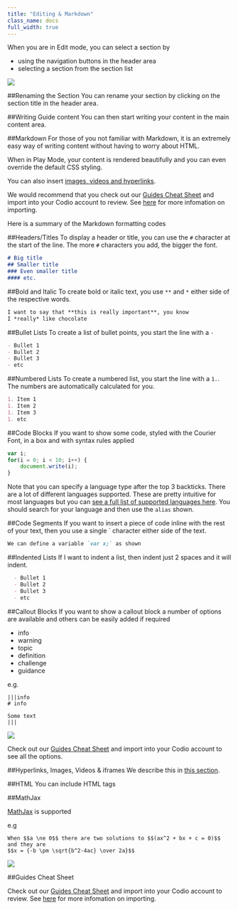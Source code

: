 ```yaml
---
title: "Editing & Markdown"
class_name: docs
full_width: true
---
```


When you are in Edit mode, you can select a section by

- using the navigation buttons in the header area
- selecting a section from the section list

![](/img/docs/guides/editnav.png)

##Renaming the Section
You can rename your section by clicking on the section title in the header area.

##Writing Guide content
You can then start writing your content in the main content area.

##Markdown
For those of you not familiar with Markdown, it is an extremely easy way of writing content without having to worry about HTML.

When in Play Mode, your content is rendered beautifully and you can even override the default CSS styling.

You can also insert [images, videos and hyperlinks](/docs/ide/tools/guides/imvid).


We would recommend that you check out our [Guides Cheat Sheet](https://bitbucket.org/codiocontent/guides-cheat-sheet) and import into your Codio account to review. See [here](/docs/dashboard/projects/creating/) for more infomation on importing.

Here is a summary of the Markdown formatting codes

##Headers/Titles
To display a header or title, you can use the `#` character at the start of the line. The more `#` characters you add, the bigger the font.

```markdown
# Big title
## Smaller title
### Even smaller title
#### etc.
```

##Bold and Italic
To create bold or italic text, you use `**` and `*` either side of the respective words.

```markdown
I want to say that **this is really important**, you know
I *really* like chocolate
```

##Bullet Lists
To create a list of bullet points, you start the line with a `-`

```markdown
- Bullet 1
- Bullet 2
- Bullet 3
- etc
```

##Numbered Lists
To create a numbered list, you start the line with a `1.`. The numbers are automatically calculated for you.

```markdown
1. Item 1
1. Item 2
1. Item 3
1. etc
```

##Code Blocks
If you want to show some code, styled with the Courier Font, in a box and with syntax rules applied


```js
var i;
for(i = 0; i < 10; i++) {
    document.write(i);
}
```

Note that you can specify a language type after the top 3 backticks. There are a lot of different languages supported. These are pretty intuitive for most languages but you can [see a full list of supported languages here](https://github.com/github/linguist/blob/master/lib/linguist/languages.yml). You should search for your language and then use the `alias` shown.

##Code Segments
If you want to insert a piece of code inline with the rest of your text, then you use a single ` character either side of the text.

```markdown
We can define a variable `var x;` as shown
```


##Indented Lists
If I want to indent a list, then indent just 2 spaces and it will indent.

```markdown
  - Bullet 1
  - Bullet 2
  - Bullet 3
  - etc
```

##Callout Blocks
If you want to show a callout block a number of options are available and others can be easily added if required

  - info
  - warning
  - topic
  - definition
  - challenge
  - guidance

e.g.

```
|||info
# info

Some text
|||
```
![](/img/docs/guides/callout_info.png)


Check out our  [Guides Cheat Sheet](https://bitbucket.org/codiocontent/guides-cheat-sheet) and import into your Codio account to see all the options.

##Hyperlinks, Images, Videos & iframes
We describe this in [this section](/docs/ide/tools/guides/imvid).

##HTML
You can include HTML tags

##MathJax 

[MathJax](http://www.mathjax.org/) is supported

e.g 
```
When $$a \ne 0$$ there are two solutions to $$(ax^2 + bx + c = 0)$$ and they are
$$x = {-b \pm \sqrt{b^2-4ac} \over 2a}$$
```

![](/img/docs/guides/mathjax.png)


##Guides Cheat Sheet

Check out our  [Guides Cheat Sheet](https://bitbucket.org/codiocontent/guides-cheat-sheet) and import into your Codio account to review. See [here](/docs/dashboard/projects/creating/) for more infomation on importing.
